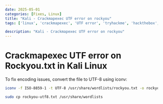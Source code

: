 ```yaml
---
date: 2025-05-01
categories: [Fixes, Linux]
title: "Kali - Crackmapexec UTF error on rockyou"
tags: ['linux', 'crackmapexec', 'UTF error', 'tryhackme', 'hackthebox', 'immersivelabs', 'thm', 'iml', 'htb']

description: "Kali - Crackmapexec UTF error on rockyou"
---
```


# Crackmapexec UTF error on Rockyou.txt in Kali Linux


To fix encoding issues, convert the file to UTF-8 using iconv:

```bash
iconv -f ISO-8859-1 -t UTF-8 /usr/share/wordlists/rockyou.txt -o rockyou-utf8.txt

sudo cp rockyou-utf8.txt /usr/share/wordlists
```
